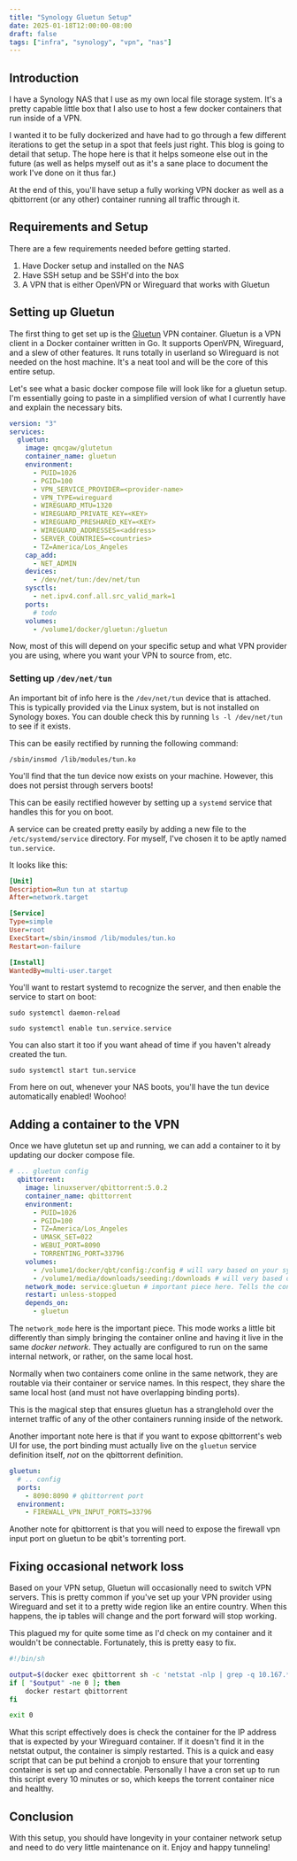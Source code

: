 ```yaml
---
title: "Synology Gluetun Setup"
date: 2025-01-18T12:00:00-08:00
draft: false
tags: ["infra", "synology", "vpn", "nas"]
---
```


## Introduction

I have a Synology NAS that I use as my own local file storage system. It's a pretty capable little box that I also use to host a few docker containers that run inside of a VPN.

I wanted it to be fully dockerized and have had to go through a few different iterations to get the setup in a spot that feels just right. This blog is going to detail that setup. The hope here is that it helps someone else out in the future (as well as helps myself out as it's a sane place to document the work I've done on it thus far.)

At the end of this, you'll have setup a fully working VPN docker as well as a qbittorrent (or any other) container running all traffic through it.

## Requirements and Setup

There are a few requirements needed before getting started.

1. Have Docker setup and installed on the NAS
2. Have SSH setup and be SSH'd into the box
3. A VPN that is either OpenVPN or Wireguard that works with Gluetun

## Setting up Gluetun

The first thing to get set up is the [Gluetun](https://github.com/qdm12/gluetun) VPN container.
Gluetun is a VPN client in a Docker container written in Go. It supports OpenVPN, Wireguard, and a slew of other features. It runs totally in userland so Wireguard is not needed on the host machine. It's a neat tool and will be the core of this entire setup.

Let's see what a basic docker compose file will look like for a gluetun setup.
I'm essentially going to paste in a simplified version of what I currently have and explain the necessary bits.

```yaml
version: "3"
services:
  gluetun:
    image: qmcgaw/glutetun
    container_name: gluetun
    environment:
      - PUID=1026
      - PGID=100
      - VPN_SERVICE_PROVIDER=<provider-name>
      - VPN_TYPE=wireguard
      - WIREGUARD_MTU=1320
      - WIREGUARD_PRIVATE_KEY=<KEY>
      - WIREGUARD_PRESHARED_KEY=<KEY>
      - WIREGUARD_ADDRESSES=<address>
      - SERVER_COUNTRIES=<countries>
      - TZ=America/Los_Angeles
    cap_add:
      - NET_ADMIN
    devices:
      - /dev/net/tun:/dev/net/tun
    sysctls:
      - net.ipv4.conf.all.src_valid_mark=1
    ports:
      # todo
    volumes:
      - /volume1/docker/gluetun:/gluetun
```

Now, most of this will depend on your specific setup and what VPN provider you are using, where you want your VPN to source from, etc.

### Setting up `/dev/net/tun`

An important bit of info here is the `/dev/net/tun` device that is attached. This is typically provided via the Linux system, but is not installed on Synology boxes.
You can double check this by running `ls -l /dev/net/tun` to see if it exists.

This can be easily rectified by running the following command:

```console
/sbin/insmod /lib/modules/tun.ko
```

You'll find that the tun device now exists on your machine. However, this does not persist through servers boots!

This can be easily rectified however by setting up a `systemd` service that handles this for you on boot.

A service can be created pretty easily by adding a new file to the `/etc/systemd/service` directory. For myself, I've chosen it to be aptly named `tun.service`.

It looks like this:

```ini
[Unit]
Description=Run tun at startup
After=network.target

[Service]
Type=simple
User=root
ExecStart=/sbin/insmod /lib/modules/tun.ko
Restart=on-failure

[Install]
WantedBy=multi-user.target
```

You'll want to restart systemd to recognize the server, and then enable the service to start on boot:

```conosle
sudo systemctl daemon-reload

sudo systemctl enable tun.service.service
```

You can also start it too if you want ahead of time if you haven't already created the tun.

```console
sudo systemctl start tun.service
```

From here on out, whenever your NAS boots, you'll have the tun device automatically enabled! Woohoo!

## Adding a container to the VPN

Once we have glutetun set up and running, we can add a container to it by updating our docker compose file.

```yaml
# ... gluetun config
  qbittorrent:
    image: linuxserver/qbittorrent:5.0.2
    container_name: qbittorrent
    environment:
      - PUID=1026
      - PGID=100
      - TZ=America/Los_Angeles
      - UMASK_SET=022
      - WEBUI_PORT=8090
      - TORRENTING_PORT=33796
    volumes:
      - /volume1/docker/qbt/config:/config # will vary based on your system
      - /volume1/media/downloads/seeding:/downloads # will very based on your system
    network_mode: service:gluetun # important piece here. Tells the container to route all of its traffic through the glutetun vpn
    restart: unless-stopped
    depends_on:
      - gluetun
```

The `network_mode` here is the important piece. This mode works a little bit differently than simply bringing the container online and having it live in the same _docker network_. They actually are configured to run on the same internal network, or rather, on the same local host.

Normally when two containers come online in the same network, they are routable via their container or service names. In this respect, they share the same local host (and must not have overlapping binding ports).

This is the magical step that ensures gluetun has a stranglehold over the internet traffic of any of the other containers running inside of the network.

Another important note here is that if you want to expose qbittorrent's web UI for use, the port binding must actually live on the `gluetun` service definition itself, _not_ on the qbittorrent definition.

```yaml
gluetun:
  # .. config
  ports:
    - 8090:8090 # qbittorrent port
  environment:
    - FIREWALL_VPN_INPUT_PORTS=33796
```

Another note for qbittorrent is that you will need to expose the firewall vpn input port on gluetun to be qbit's torrenting port.

## Fixing occasional network loss

Based on your VPN setup, Gluetun will occasionally need to switch VPN servers. This is pretty common if you've set up your VPN provider using Wireguard and set it to a pretty wide region like an entire country. When this happens, the ip tables will change and the port forward will stop working.

This plagued my for quite some time as I'd check on my container and it wouldn't be connectable.
Fortunately, this is pretty easy to fix.

```sh
#!/bin/sh

output=$(docker exec qbittorrent sh -c 'netstat -nlp | grep -q 10.167.*.*'; echo $?)
if [ "$output" -ne 0 ]; then
    docker restart qbittorrent
fi

exit 0
```

What this script effectively does is check the container for the IP address that is expected by your Wireguard container. If it doesn't find it in the netstat output, the container is simply restarted.
This is a quick and easy script that can be put behind a cronjob to ensure that your torrenting container is set up and connectable.
Personally I have a cron set up to run this script every 10 minutes or so, which keeps the torrent container nice and healthy.

## Conclusion

With this setup, you should have longevity in your container network setup and need to do very little maintenance on it. Enjoy and happy tunneling!

